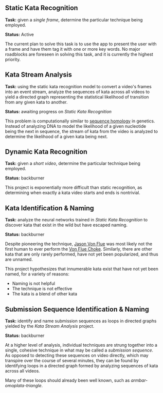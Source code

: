 ## Static Kata Recognition
**Task:** given a *single frame*, determine the particular technique being employed.

**Status:** Active

The current plan to solve this task is to use the app to present the user with a frame and have them tag it with one or more key words. No major roadblocks are foreseen in solving this task, and it is currently the highest priority.

## Kata Stream Analysis
**Task:** using the static kata recognition model to convert a video's frames into an event stream, analyze the sequences of kata across all videos to yield a directed graph representing the statistical likelihood of transition from any given kata to another.

**Status:** awaiting progress on *Static Kata Recognition*

This problem is computationally similar to [sequence homology](https://en.wikipedia.org/wiki/Sequence_homology) in genetics. Instead of analyzing DNA to model the likelihood of a given nucleotide being the next in sequence, the stream of kata from the video is analyzed to determine the likelihood of a given kata being next.

## Dynamic Kata Recognition
**Task:** given a *short video*, determine the particular technique being employed.

**Status:** backburner

This project is exponentially more difficult than static recognition, as determining when exactly a kata video starts and ends is nontrivial.

## Kata Identification & Naming
**Task:** analyze the neural networks trained in *Static Kata Recognition* to discover kata that exist in the wild but have escaped naming.

**Status:** backburner

Despite pioneering the technique, [Jason Von Flue](https://en.wikipedia.org/wiki/Jason_Von_Flue) was most likely not the first human to ever perform the [Von Flue Choke](https://www.youtube.com/watch?v=rkwpb7RBu90). Similarly, there are other kata that are only rarely performed, have not yet been popularized, and thus are unnamed.

This project hypothesizes that innumerable kata exist that have not yet been named, for a variety of reasons:
- Naming is not helpful
- The technique is not effective
- The kata is a blend of other kata

## Submission Sequence Identification & Naming
**Task:** identify and name submission sequences as loops in directed graphs yielded by the *Kata Stream Analysis* project.

**Status:** backburner

At a higher level of analysis, individual techniques are strung together into a single, cohesive technique in what may be called a *submission sequence*. As opposed to detecting these sequences on video directly, which may transpire over the course of several minutes, they can be found by identifying loops in a directed graph formed by analyzing sequences of kata across all videos.

Many of these loops should already been well known, such as *armbar-omoplata-triangle*.
